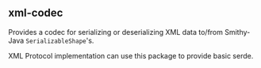 ## xml-codec
Provides a codec for serializing or deserializing XML data to/from 
Smithy-Java `SerializableShape`'s.

XML Protocol implementation can use this package to provide basic serde.
